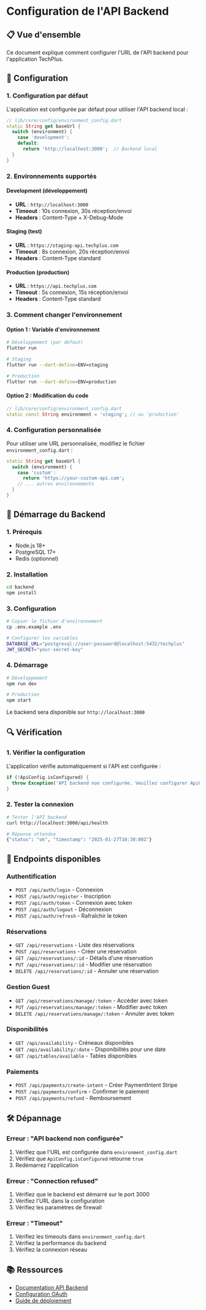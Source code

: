 # Configuration de l'API Backend

## 📋 Vue d'ensemble

Ce document explique comment configurer l'URL de l'API backend pour l'application TechPlus.

## 🔧 Configuration

### 1. Configuration par défaut

L'application est configurée par défaut pour utiliser l'API backend local :

```dart
// lib/core/config/environment_config.dart
static String get baseUrl {
  switch (environment) {
    case 'development':
    default:
      return 'http://localhost:3000';  // Backend local
  }
}
```

### 2. Environnements supportés

#### **Development (développement)**
- **URL** : `http://localhost:3000`
- **Timeout** : 10s connexion, 30s réception/envoi
- **Headers** : Content-Type + X-Debug-Mode

#### **Staging (test)**
- **URL** : `https://staging-api.techplus.com`
- **Timeout** : 8s connexion, 20s réception/envoi
- **Headers** : Content-Type standard

#### **Production (production)**
- **URL** : `https://api.techplus.com`
- **Timeout** : 5s connexion, 15s réception/envoi
- **Headers** : Content-Type standard

### 3. Comment changer l'environnement

#### **Option 1 : Variable d'environnement**
```bash
# Développement (par défaut)
flutter run

# Staging
flutter run --dart-define=ENV=staging

# Production
flutter run --dart-define=ENV=production
```

#### **Option 2 : Modification du code**
```dart
// lib/core/config/environment_config.dart
static const String environment = 'staging'; // ou 'production'
```

### 4. Configuration personnalisée

Pour utiliser une URL personnalisée, modifiez le fichier `environment_config.dart` :

```dart
static String get baseUrl {
  switch (environment) {
    case 'custom':
      return 'https://your-custom-api.com';
    // ... autres environnements
  }
}
```

## 🚀 Démarrage du Backend

### 1. Prérequis
- Node.js 18+
- PostgreSQL 17+
- Redis (optionnel)

### 2. Installation
```bash
cd backend
npm install
```

### 3. Configuration
```bash
# Copier le fichier d'environnement
cp .env.example .env

# Configurer les variables
DATABASE_URL="postgresql://user:password@localhost:5432/techplus"
JWT_SECRET="your-secret-key"
```

### 4. Démarrage
```bash
# Développement
npm run dev

# Production
npm start
```

Le backend sera disponible sur `http://localhost:3000`

## 🔍 Vérification

### 1. Vérifier la configuration
L'application vérifie automatiquement si l'API est configurée :

```dart
if (!ApiConfig.isConfigured) {
  throw Exception('API backend non configurée. Veuillez configurer ApiConfig.baseUrl');
}
```

### 2. Tester la connexion
```bash
# Tester l'API backend
curl http://localhost:3000/api/health

# Réponse attendue
{"status": "ok", "timestamp": "2025-01-27T10:30:00Z"}
```

## 📝 Endpoints disponibles

### **Authentification**
- `POST /api/auth/login` - Connexion
- `POST /api/auth/register` - Inscription
- `POST /api/auth/token` - Connexion avec token
- `POST /api/auth/logout` - Déconnexion
- `POST /api/auth/refresh` - Rafraîchir le token

### **Réservations**
- `GET /api/reservations` - Liste des réservations
- `POST /api/reservations` - Créer une réservation
- `GET /api/reservations/:id` - Détails d'une réservation
- `PUT /api/reservations/:id` - Modifier une réservation
- `DELETE /api/reservations/:id` - Annuler une réservation

### **Gestion Guest**
- `GET /api/reservations/manage/:token` - Accéder avec token
- `PUT /api/reservations/manage/:token` - Modifier avec token
- `DELETE /api/reservations/manage/:token` - Annuler avec token

### **Disponibilités**
- `GET /api/availability` - Créneaux disponibles
- `GET /api/availability/:date` - Disponibilités pour une date
- `GET /api/tables/available` - Tables disponibles

### **Paiements**
- `POST /api/payments/create-intent` - Créer PaymentIntent Stripe
- `POST /api/payments/confirm` - Confirmer le paiement
- `POST /api/payments/refund` - Remboursement

## 🛠️ Dépannage

### **Erreur : "API backend non configurée"**
1. Vérifiez que l'URL est configurée dans `environment_config.dart`
2. Vérifiez que `ApiConfig.isConfigured` retourne `true`
3. Redémarrez l'application

### **Erreur : "Connection refused"**
1. Vérifiez que le backend est démarré sur le port 3000
2. Vérifiez l'URL dans la configuration
3. Vérifiez les paramètres de firewall

### **Erreur : "Timeout"**
1. Vérifiez les timeouts dans `environment_config.dart`
2. Vérifiez la performance du backend
3. Vérifiez la connexion réseau

## 📚 Ressources

- [Documentation API Backend](../backend/README.md)
- [Configuration OAuth](OAUTH_SETUP.md)
- [Guide de déploiement](../docs/deployment/README.md)
